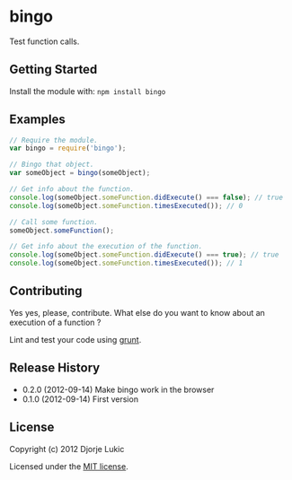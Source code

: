 # bingo

Test function calls.

## Getting Started
Install the module with: `npm install bingo`

## Examples

```javascript
// Require the module.
var bingo = require('bingo');

// Bingo that object.
var someObject = bingo(someObject);

// Get info about the function.
console.log(someObject.someFunction.didExecute() === false); // true
console.log(someObject.someFunction.timesExecuted()); // 0

// Call some function.
someObject.someFunction();

// Get info about the execution of the function.
console.log(someObject.someFunction.didExecute() === true); // true
console.log(someObject.someFunction.timesExecuted()); // 1
```

## Contributing
Yes yes, please, contribute. What else do you want to know about an execution of a function ?

Lint and test your code using [grunt](https://github.com/cowboy/grunt).

## Release History
- 0.2.0 (2012-09-14) Make bingo work in the browser
- 0.1.0 (2012-09-14) First version

## License

Copyright (c) 2012 Djorje Lukic

Licensed under the [MIT license](http://rumpl.mit-license.org/).
